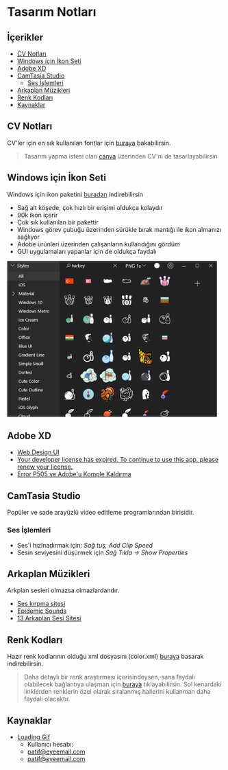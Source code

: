 # Tasarım Notları <!-- omit in toc -->

## İçerikler <!-- omit in toc -->

- [CV Notları](#CV-Notlar%C4%B1)
- [Windows için İkon Seti](#Windows-i%C3%A7in-%C4%B0kon-Seti)
- [Adobe XD](#Adobe-XD)
- [CamTasia Studio](#CamTasia-Studio)
  - [Ses İşlemleri](#Ses-%C4%B0%C5%9Flemleri)
- [Arkaplan Müzikleri](#Arkaplan-M%C3%BCzikleri)
- [Renk Kodları](#Renk-Kodlar%C4%B1)
- [Kaynaklar](#Kaynaklar)

## CV Notları

CV'ler için en sık kullanılan fontlar için [buraya][best and worst resume fonts] bakabilirsin.

> Tasarım yapma istesi olan [canva][canva] üzerinden CV'ni de tasarlayabilirsin

## Windows için İkon Seti

Windows için ikon paketini [buradan][windows icon pack] indirebilirsin

- Sağ alt köşede, çok hızlı bir erişimi oldukça kolaydır
- 90k ikon içerir
- Çok sık kullanılan bir pakettir
- Windows görev çubuğu üzerinden sürükle bırak mantığı ile ikon almanızı sağlıyor
- Adobe ürünleri üzerinden çalışanların kullandığını gördüm
- GUI uygulamaları yapanlar için de oldukça faydalı

![icon8](../res/icon8.png)

## Adobe XD

- [Web Design UI](https://www.youtube.com/watch?v=aShSUqSbhss)
- [Your developer license has expired. To continue to use this app, please renew your license.](https://forums.adobe.com/thread/2607910)
- [Error P505 ve Adobe'u Komple Kaldırma](https://forums.adobe.com/thread/2313884)

## CamTasia Studio

Popüler ve sade arayüzlü video editleme programlarından birisidir.

### Ses İşlemleri

- Ses'i hızlnadırmak için: _Sağ tuş, Add Clip Speed_
- Sesin seviyesini düşürmek için _Sağ Tıkla -> Show Properties_

## Arkaplan Müzikleri

Arkplan sesleri olmazsa olmazlardandır.

- [Ses kırpma sitesi](https://audiotrimmer.com/#)
- [Epidemic Sounds](https://www.epidemicsound.com)
- [13 Arkaplan Sesi Sitesi](https://buffer.com/library/background-music-video)

## Renk Kodları

Hazır renk kodlarının olduğu xml dosyasını (color.xml) [buraya][colors.rar] basarak indirebilirsin.

> Daha detaylı bir renk araştırması içerisindeysen, sana faydalı olabilecek bağlantıya ulaşman için [buraya][colors] tıklayabilirsin. Sol kenardaki linklerden renklerin özel olarak sıralanmış hallerini kullanman daha faydalı olacaktır.

## Kaynaklar

- [Loading Gif](https://loading.io/)
  - Kullanıcı hesabı:
  - patif@eyeemail.com
  - patif@eyeemail.com

[best and worst resume fonts]: https://www.canva.com/learn/resume-fonts/
[windows icon pack]: https://icons8.com/app
[colors.rar]: https://gelecegiyazanlar.turkcell.com.tr/sites/default/files/colors.rar
[colors]: https://www.w3schools.com/colors/default.asp
[canva]: https://www.canva.com/
